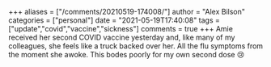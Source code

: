 +++
aliases = ["/comments/20210519-174008/"]
author = "Alex Bilson"
categories = ["personal"]
date = "2021-05-19T17:40:08"
tags = ["update","covid","vaccine","sickness"]
comments = true
+++
Amie received her second COVID vaccine yesterday and, like many of my colleagues, she feels like a truck backed over her. All the flu symptoms from the moment she awoke. This bodes poorly for my own second dose 😢

